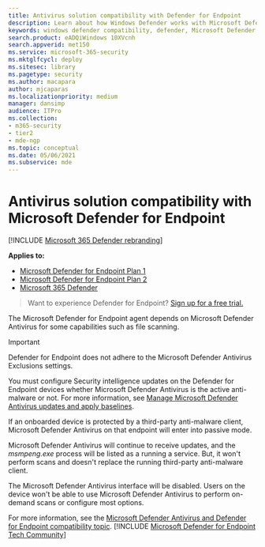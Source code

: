 ```yaml
---
title: Antivirus solution compatibility with Defender for Endpoint
description: Learn about how Windows Defender works with Microsoft Defender for Endpoint. Also learn how Defender for Endpoint works when a third-party anti-malware client is used.
keywords: windows defender compatibility, defender, Microsoft Defender for Endpoint, defender for endpoint, antivirus, mde
search.product: eADQiWindows 10XVcnh
search.appverid: met150
ms.service: microsoft-365-security
ms.mktglfcycl: deploy
ms.sitesec: library
ms.pagetype: security
ms.author: macapara
author: mjcaparas
ms.localizationpriority: medium
manager: dansimp
audience: ITPro
ms.collection: 
- m365-security
- tier2
- mde-ngp
ms.topic: conceptual
ms.date: 05/06/2021
ms.subservice: mde
---
```


# Antivirus solution compatibility with Microsoft Defender for Endpoint

[!INCLUDE [Microsoft 365 Defender rebranding](../../includes/microsoft-defender.md)]

**Applies to:**
- [Microsoft Defender for Endpoint Plan 1](https://go.microsoft.com/fwlink/p/?linkid=2154037)
- [Microsoft Defender for Endpoint Plan 2](https://go.microsoft.com/fwlink/p/?linkid=2154037)
- [Microsoft 365 Defender](https://go.microsoft.com/fwlink/?linkid=2118804)

> Want to experience Defender for Endpoint? [Sign up for a free trial.](https://signup.microsoft.com/create-account/signup?products=7f379fee-c4f9-4278-b0a1-e4c8c2fcdf7e&ru=https://aka.ms/MDEp2OpenTrial?ocid=docs-wdatp-defendercompat-abovefoldlink)

The Microsoft Defender for Endpoint agent depends on Microsoft Defender Antivirus for some capabilities such as file scanning.

> [!IMPORTANT]
> Defender for Endpoint does not adhere to the Microsoft Defender Antivirus Exclusions settings.

You must configure Security intelligence updates on the Defender for Endpoint devices whether Microsoft Defender Antivirus is the active anti-malware or not. For more information, see [Manage Microsoft Defender Antivirus updates and apply baselines](microsoft-defender-antivirus-updates.md).

If an onboarded device is protected by a third-party anti-malware client, Microsoft Defender Antivirus on that endpoint will enter into passive mode.

Microsoft Defender Antivirus will continue to receive updates, and the *msmpeng.exe* process will be listed as a running a service. But, it won't perform scans and doesn't replace the running third-party anti-malware client.

The Microsoft Defender Antivirus interface will be disabled. Users on the device won't be able to use Microsoft Defender Antivirus to perform on-demand scans or configure most options.

For more information, see the [Microsoft Defender Antivirus and Defender for Endpoint compatibility topic](microsoft-defender-antivirus-compatibility.md).
[!INCLUDE [Microsoft Defender for Endpoint Tech Community](../../includes/defender-mde-techcommunity.md)]
